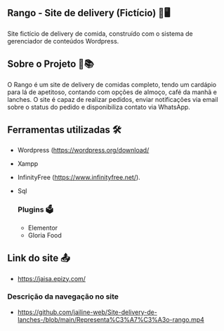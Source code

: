 ## Rango -  Site de delivery (Fictício) 🚧🖥️

Site fictício de delivery de comida, construído com o sistema de gerenciador de conteúdos Wordpress.

## Sobre o Projeto 🎯📚

O Rango é um site de delivery de comidas completo, tendo um cardápio para lá de apetitoso, contando com opções
de almoço, café da manhã e lanches. O site é capaz de realizar pedidos, enviar notificações via email
sobre o status do pedido e disponibiliza contato via WhatsApp.

## Ferramentas utilizadas 🛠️

  - Wordpress (https://wordpress.org/download/
  - Xampp
  - InfinityFree (https://www.infinityfree.net/).
  - Sql

    ### Plugins 🗳️ 
    
      - Elementor
      - Gloria Food

## Link do site 📤

  - https://jaisa.epizy.com/

### Descrição da navegação no site

  -  https://github.com/jailine-web/Site-delivery-de-lanches-/blob/main/Representa%C3%A7%C3%A3o-rango.mp4

